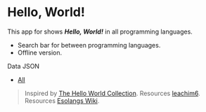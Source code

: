 <!-- [![pas](https://img.shields.io/static/v1?&message=ProgressiveApp.Store&color=74b9ff&style=flat&label=Follow%20Hello%20World%20at)](https://progressiveapp.store/pwa/Hello-World) -->

# Hello, World! 

This app for shows ***Hello, World!*** in all programming languages.

- Search bar for between programming languages.
- Offline version.

Data JSON
- <a href="https://raw.githubusercontent.com/MKAbuMattar/Hello-World/master/assets/data/all.json" target="__blank">All</a>

> Inspired by [The Hello World Collection](https://helloworldcollection.github.io/).
> Resources [leachim6](https://github.com/leachim6/hello-world).
> Resources [Esolangs Wiki](https://esolangs.org/wiki/Hello_world_program_in_esoteric_languages).
